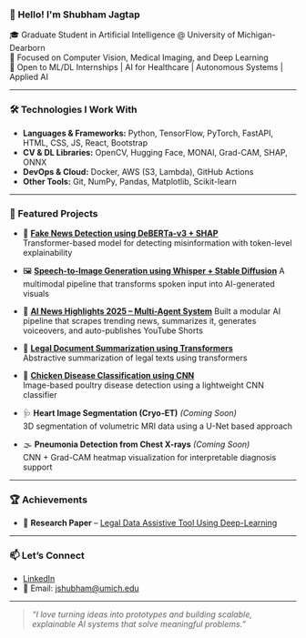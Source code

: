 ### 👋 Hello! I'm Shubham Jagtap

🎓 Graduate Student in Artificial Intelligence @ University of Michigan-Dearborn  
🔬 Focused on Computer Vision, Medical Imaging, and Deep Learning  
🚀 Open to ML/DL Internships | AI for Healthcare | Autonomous Systems | Applied AI

---

### 🛠️ Technologies I Work With
- **Languages & Frameworks:** Python, TensorFlow, PyTorch, FastAPI, HTML, CSS, JS, React, Bootstrap  
- **CV & DL Libraries:** OpenCV, Hugging Face, MONAI, Grad-CAM, SHAP, ONNX  
- **DevOps & Cloud:** Docker, AWS (S3, Lambda), GitHub Actions  
- **Other Tools:** Git, NumPy, Pandas, Matplotlib, Scikit-learn

---

### 📌 Featured Projects
- 🧠 [**Fake News Detection using DeBERTa-v3 + SHAP**](https://github.com/shubham7254/Legal-Data-Assistive-Tool-Using-Deep-Learning)  
  Transformer-based model for detecting misinformation with token-level explainability  

- 🖼️ [**Speech-to-Image Generation using Whisper + Stable Diffusion**](https://github.com/shubham7254/Speech-to-Image-Generation)
  A multimodal pipeline that transforms spoken input into AI-generated visuals  

- 🤖 [**AI News Highlights 2025 – Multi-Agent System**](https://github.com/shubham7254/AI-News-Highlights-Multi-Agent-System)
  Built a modular AI pipeline that scrapes trending news, summarizes it, generates voiceovers, and auto-publishes YouTube Shorts  

- 📘 [**Legal Document Summarization using Transformers**](https://github.com/shubham7254/Legal-Data-Assistive-Tool-Using-Deep-Learning)  
  Abstractive summarization of legal texts using transformers
  

- 🐔 [**Chicken Disease Classification using CNN**](https://github.com/shubham7254/Chicken-Disease-Classification-)  
  Image-based poultry disease detection using a lightweight CNN classifier  

- 🩺 **Heart Image Segmentation (Cryo-ET)** *(Coming Soon)*  
  3D segmentation of volumetric MRI data using a U-Net based approach  

- 🌫️ **Pneumonia Detection from Chest X-rays** *(Coming Soon)*  
  CNN + Grad-CAM heatmap visualization for interpretable diagnosis support  

---

### 🏆 Achievements
- 📄 **Research Paper** – [Legal Data Assistive Tool Using Deep-Learning](https://ieeexplore.ieee.org/document/10176784)

---

### 📫 Let’s Connect
- [LinkedIn](https://www.linkedin.com/in/jshubham17/)
- 📧 Email: jshubham@umich.edu

---

> *“I love turning ideas into prototypes and building scalable, explainable AI systems that solve meaningful problems.”*

